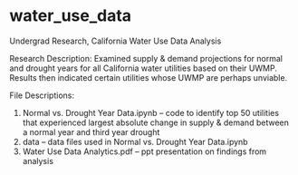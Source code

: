 # water_use_data
Undergrad Research, California Water Use Data Analysis

Research Description: Examined supply & demand projections for normal and drought years for all California water utilities based on their UWMP. Results then indicated certain utilities whose UWMP are perhaps unviable.

File Descriptions:
  1. Normal vs. Drought Year Data.ipynb – code to identify top 50 utilities that experienced largest absolute change in supply & demand between a normal year and third year drought
  2. data – data files used in Normal vs. Drought Year Data.ipynb
  3. Water Use Data Analytics.pdf – ppt presentation on findings from analysis
